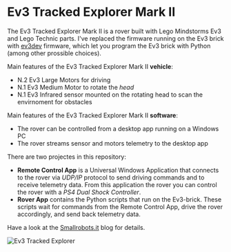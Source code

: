 # Ev3 Tracked Explorer Mark II
The Ev3 Tracked Explorer Mark II is a rover built with Lego Mindstorms Ev3 and Lego Technic parts. I've replaced the firmware running on the Ev3 brick with [ev3dev](https://www.ev3dev.org) firmware, which let you program the Ev3 brick with Python (among other prossible choices).

Main features of the Ev3 Tracked Explorer Mark II **vehicle**:
- N.2 Ev3 Large Motors for driving
- N.1 Ev3 Medium Motor to rotate the *head*
- N.1 Ev3 Infrared sensor mounted on the rotating head to scan the envirnoment for obstacles

Main features of the Ev3 Tracked Explorer Mark II **software**:
- The rover can be controlled from a desktop app running on a Windows PC
- The rover streams sensor and motors telemetry to the desktop app

There are two projectes in this repository:
- **Remote Control App** is a Universal Windows Application that connects to the rover via *UDP/IP* protocol to send driving commands and to receive telemetry data. From this application the rover you can control the rover with a *PS4 Dual Shock Controller*.
- **Rover App** contains the Python scripts that run on the Ev3-brick. These scripts wait for commands from the Remote Control App, drive the rover accordingly, and send back telemetry data.

Have a look at the [Smallrobots.it](https://www.smallrobots.it/) blog for details.

![Ev3 Tracked Explorer](pictures/TE_MarkII.png)
